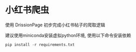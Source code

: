 # 小红书爬虫

使用 DrissionPage 初步完成小红书帖子的爬取逻辑

建议使用miniconda安装虚拟python环境, 使用以下命令安装依赖

```py
pip install -r requirements.txt
```